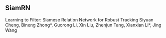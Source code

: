 ## SiamRN
Learning to Filter: Siamese Relation Network for Robust Tracking
Siyuan Cheng, Bineng Zhong*, Guorong Li, Xin Liu, Zhenjun Tang, Xianxian Li*,  Jing Wang
